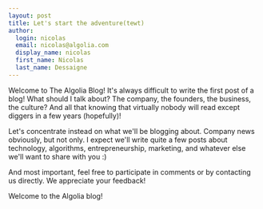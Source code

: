 ```yaml
---
layout: post
title: Let's start the adventure(tewt)
author:
  login: nicolas
  email: nicolas@algolia.com
  display_name: nicolas
  first_name: Nicolas
  last_name: Dessaigne
---
```


Welcome to The Algolia Blog! It's always difficult to write the first post of
a blog! What should I talk about? The company, the founders, the business, the
culture? And all that knowing that virtually nobody will read except diggers
in a few years (hopefully)!

Let's concentrate instead on what we'll be blogging about. Company news
obviously, but not only. I expect we'll write quite a few posts about
technology, algorithms, entrepreneurship, marketing, and whatever else we'll
want to share with you :)

And most important, feel free to participate in comments or by contacting us
directly. We appreciate your feedback!

Welcome to the Algolia blog!

